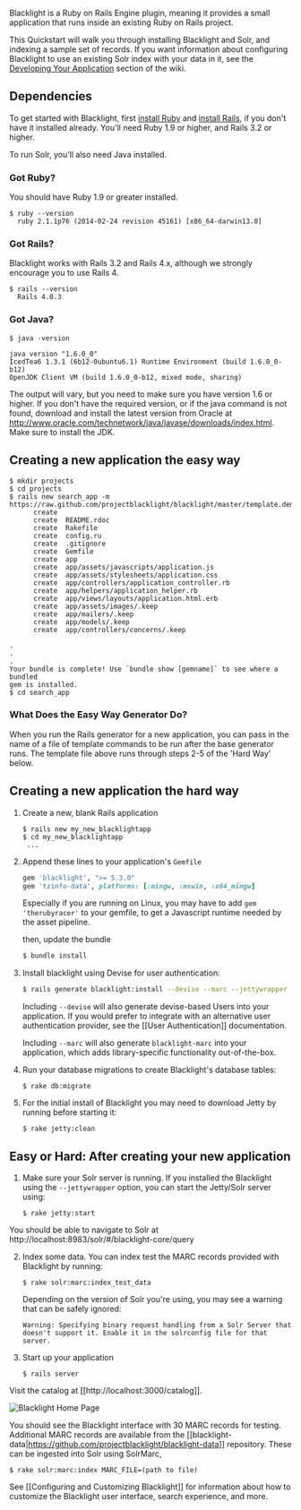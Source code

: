 Blacklight is a Ruby on Rails Engine plugin, meaning it provides a small application that runs inside an existing Ruby on Rails project.

This Quickstart will walk you through installing Blacklight and Solr, and indexing a sample set of records. If you want information about configuring Blacklight to use an existing Solr index with your data in it, see the [Developing Your Application](https://github.com/projectblacklight/blacklight/wiki#wiki-blacklight-configuration) section of the wiki.

## Dependencies
To get started with Blacklight, first [install Ruby](https://gorails.com/setup/#ruby) and [install Rails](https://gorails.com/setup/#rails), if you don't have it installed already. You'll need Ruby 1.9 or higher, and Rails 3.2 or higher.

To run Solr, you'll also need Java installed.

### Got Ruby?

You should have Ruby 1.9 or greater installed.

```console
$ ruby --version
  ruby 2.1.1p76 (2014-02-24 revision 45161) [x86_64-darwin13.0]
```

### Got Rails?

Blacklight works with Rails 3.2 and Rails 4.x, although we strongly encourage you to use Rails 4.

```console
$ rails --version
  Rails 4.0.3
```

### Got Java?

```console
$ java -version

java version "1.6.0_0"
IcedTea6 1.3.1 (6b12-0ubuntu6.1) Runtime Environment (build 1.6.0_0-b12)
OpenJDK Client VM (build 1.6.0_0-b12, mixed mode, sharing)
```

The output will vary, but you need to make sure you have version 1.6 or higher. If you don't have the required version, or if the java command is not found, download and install the latest version from Oracle at http://www.oracle.com/technetwork/java/javase/downloads/index.html. Make sure to install the JDK.

## Creating a new application the easy way

```console
$ mkdir projects
$ cd projects
$ rails new search_app -m https://raw.github.com/projectblacklight/blacklight/master/template.demo.rb
      create  
      create  README.rdoc
      create  Rakefile
      create  config.ru
      create  .gitignore
      create  Gemfile
      create  app
      create  app/assets/javascripts/application.js
      create  app/assets/stylesheets/application.css
      create  app/controllers/application_controller.rb
      create  app/helpers/application_helper.rb
      create  app/views/layouts/application.html.erb
      create  app/assets/images/.keep
      create  app/mailers/.keep
      create  app/models/.keep
      create  app/controllers/concerns/.keep
  
.
.
.
Your bundle is complete! Use `bundle show [gemname]` to see where a bundled
gem is installed.
$ cd search_app
```
### What Does the Easy Way Generator Do?
When you run the Rails generator for a new application, you can pass in the name of a file of template commands to be run after the base generator runs. The template file above runs through steps 2-5 of the 'Hard Way' below.

## Creating a new application the hard way

1. Create a new, blank Rails application

   ```console
   $ rails new my_new_blacklightapp
   $ cd my_new_blacklightapp
    ...
   ```

2. Append these lines to your application's `Gemfile`

    ```ruby
    gem 'blacklight', ">= 5.3.0"
    gem 'tzinfo-data', platforms: [:mingw, :mswin, :x64_mingw]
    ```

    Especially if you are running on Linux, you may have to add `gem 'therubyracer'` to your gemfile, to get a Javascript runtime needed by the asset pipeline. 

    then, update the bundle

    ```bash
    $ bundle install
    ```

3. Install blacklight using Devise for user authentication: 

    ```bash
    $ rails generate blacklight:install --devise --marc --jettywrapper
    ```
    Including `--devise` will also generate devise-based Users into your application. If you would prefer to integrate with an alternative user authentication provider, see the [[User Authentication]] documentation.

   Including `--marc` will also generate `blacklight-marc` into your application, which adds library-specific functionality out-of-the-box. 

4. Run your database migrations to create Blacklight's database tables:

    ```console
    $ rake db:migrate
    ```


5. For the initial install of Blacklight you may need to download Jetty by running before starting it:
   
    ```console
    $ rake jetty:clean
    ```
## Easy or Hard: After creating your new application
1.  Make sure your Solr server is running. If you installed the Blacklight using the `--jettywrapper` option, you can start the Jetty/Solr server using:

    ```console
    $ rake jetty:start
    ```
   You should be able to navigate to Solr at http://localhost:8983/solr/#/blacklight-core/query

2. Index some data. You can index test the MARC records provided with Blacklight by running:

    ```console
    $ rake solr:marc:index_test_data
    ```
   Depending on the version of Solr you're using, you may see a warning that can be safely ignored:

   ```console
   Warning: Specifying binary request handling from a Solr Server that doesn't support it. Enable it in the solrconfig file for that server.
   ```
3. Start up your application

    ```console
    $ rails server
    ```

Visit the catalog at [[http://localhost:3000/catalog]]. 

![Blacklight Home Page](https://f.cloud.github.com/assets/111218/2059077/5f10e090-8b95-11e3-9cac-72d8e0e5968e.png)

You should see the Blacklight interface with 30 MARC records for testing. Additional MARC records are available from the [[blacklight-data|https://github.com/projectblacklight/blacklight-data]] repository. These can be ingested into Solr using SolrMarc, 

```console
$ rake solr:marc:index MARC_FILE=(path to file)
```

See [[Configuring and Customizing Blacklight]] for information about how to customize the Blacklight user interface, search experience, and more.